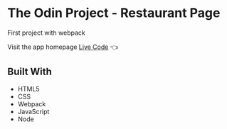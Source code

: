 # The Odin Project - Restaurant Page

First project with webpack

Visit the app homepage [Live Code](https://dticed.github.io/restaurant-page/) :point_left:

## Built With

- HTML5
- CSS
- Webpack
- JavaScript
- Node
